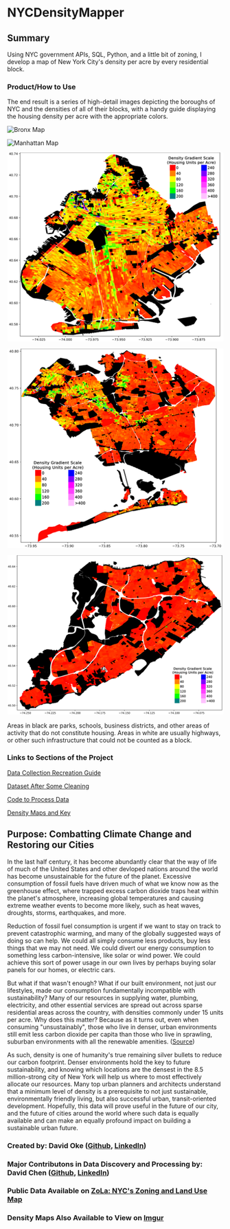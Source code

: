 # NYCDensityMapper

## Summary

Using NYC government APIs, SQL, Python, and a little bit of zoning, I develop a map of New York City's density per acre by every residential block. 

### Product/How to Use

The end result is a series of high-detail images depicting the boroughs of NYC and the densities of all of their blocks, with a handy guide displaying the housing density per acre with the appropriate colors.

![Bronx Map](https://github.com/doke05c/NYCDensityMapper/blob/main/maps/bronxmap_save.png)

![Manhattan Map](https://github.com/doke05c/NYCDensityMapper/blob/main/maps/manhattanmap_save_rotated.png)

![Brooklyn Map](https://github.com/doke05c/NYCDensityMapper/blob/main/maps/brooklynmap_save.png)

![Queens Map](https://github.com/doke05c/NYCDensityMapper/blob/main/maps/queensmap_save.png)

![Staten Island Map](https://github.com/doke05c/NYCDensityMapper/blob/main/maps/staten_island_map_save.png)

Areas in black are parks, schools, business districts, and other areas of activity that do not constitute housing. Areas in white are usually highways, or other such infrastructure that could not be counted as a block.

### Links to Sections of the Project

<a href="https://github.com/doke05c/NYCDensityMapper/blob/main/guides/data_collection/data_collection_instructions.md
">Data Collection Recreation Guide</a>

<a href="https://github.com/doke05c/NYCDensityMapper/tree/main/data
">Dataset After Some Cleaning</a>

<a href="https://github.com/doke05c/NYCDensityMapper/tree/main/processing
">Code to Process Data</a>

<a href="https://github.com/doke05c/NYCDensityMapper/tree/main/maps
">Density Maps and Key</a>

## Purpose: Combatting Climate Change and Restoring our Cities

In the last half century, it has become abundantly clear that the way of life of much of the United States and other devloped nations around the world has become unsustainable for the future of the planet. Excessive consumption of fossil fuels have driven much of what we know now as the greenhouse effect, where trapped excess carbon dioxide traps heat within the planet's atmosphere, increasing global temperatures and causing extreme weather events to become more likely, such as heat waves, droughts, storms, earthquakes, and more.

Reduction of fossil fuel consumption is urgent if we want to stay on track to prevent catastrophic warming, and many of the globally suggested ways of doing so can help. We could all simply consume less products, buy less things that we may not need. We could divert our energy consumption to something less carbon-intensive, like solar or wind power. We could achieve this sort of power usage in our own lives by perhaps buying solar panels for our homes, or electric cars.

But what if that wasn't enough? What if our built environment, not just our lifestyles, made our consumption fundamentally incompatible with sustainability? Many of our resources in supplying water, plumbing, electricity, and other essential services are spread out across sparse residential areas across the country, with densities commonly under 15 units per acre. Why does this matter? Because as it turns out, even when consuming "unsustainably", those who live in denser, urban environments still emit less carbon dioxide per capita than those who live in sprawling, suburban environments with all the renewable amenities. (<a href="https://news.berkeley.edu/2014/01/06/suburban-sprawl-cancels-carbon-footprint-savings-of-dense-urban-cores/">Source</a>)

As such, density is one of humanity's true remaining silver bullets to reduce our carbon footprint. Denser environments hold the key to future sustainability, and knowing which locations are the densest in the 8.5 million-strong city of New York will help us where to most effectively allocate our resources. Many top urban planners and architects understand that a minimum level of density is a prerequisite to not just sustainable, environmentally friendly living, but also successful urban, transit-oriented development. Hopefully, this data will prove useful in the future of our city, and the future of cities around the world where such data is equally available and can make an equally profound impact on building a sustainable urban future.

### Created by: David Oke (<a href="https://github.com/doke05c/">Github</a>, <a href="https://www.linkedin.com/in/david-oke-73a093107/">LinkedIn</a>) <br>
### Major Contributons in Data Discovery and Processing by: David Chen (<a href="https://github.com/TheEgghead27">Github</a>, <a href="https://www.linkedin.com/in/david-lin-chen/">LinkedIn</a>)

### Public Data Available on <a href="https://zola.planning.nyc.gov">ZoLa: NYC's Zoning and Land Use Map</a>

### Density Maps Also Available to View on <a href="https://imgur.com/a/TwQhqe7">Imgur</a>

